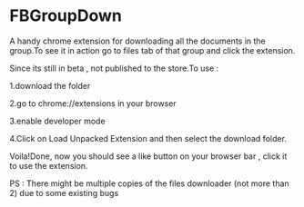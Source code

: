 # FBGroupDown
A handy chrome extension for downloading all the documents in the group.To see it in action go to files tab of that group and click the extension.

Since its still in beta , not published to the store.To use :

1.download the folder 

2.go to chrome://extensions in your browser

3.enable developer mode

4.Click on Load Unpacked Extension and then select the download folder.

Voila!Done, now you should see a like button on your browser bar , click it to use the extension.

PS : There might be multiple copies of the files downloader (not more than 2) due to some existing bugs
